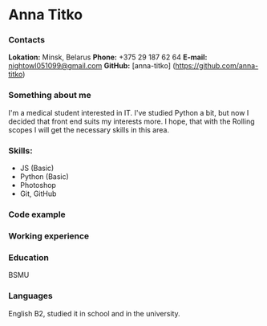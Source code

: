 # Anna Titko

### Contacts
**Lokation:** Minsk, Belarus
**Phone:** +375 29 187 62 64
**E-mail:** nightowl051099@gmail.com
**GitHub:** [anna-titko] (https://github.com/anna-titko)

### Something about me
I'm a medical student interested in IT. I've studied Python a bit, but now I decided that front end suits my interests more. I hope, that with the Rolling scopes I will get the necessary skills in this area.

### Skills:
* JS (Basic)
* Python (Basic)
* Photoshop
* Git, GitHub

### Code example

### Working experience

### Education
BSMU

### Languages
English B2, studied it in school and in the university.
